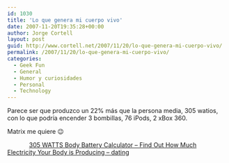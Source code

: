 ```yaml
---
id: 1030
title: 'Lo que genera mi cuerpo vivo'
date: 2007-11-20T19:35:28+00:00
author: Jorge Cortell
layout: post
guid: http://www.cortell.net/2007/11/20/lo-que-genera-mi-cuerpo-vivo/
permalink: /2007/11/20/lo-que-genera-mi-cuerpo-vivo/
categories:
  - Geek Fun
  - General
  - Humor y curiosidades
  - Personal
  - Technology
---
```

Parece ser que produzco un 22% más que la persona media, 305 watios, con lo que podrí­a encender 3 bombillas, 76 iPods, 2 xBox 360.

Matrix me quiere 😉

[<strong style="font-weight: normal;padding-left: 50px">305 WATTS</strong> <span>Body Battery Calculator – Find Out How Much Electricity Your Body is Producing – dating</span>](http://www.justsayhi.com/bb/body_battery)
